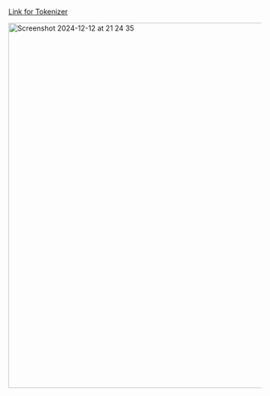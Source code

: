 
[Link for Tokenizer](https://huggingface.co/jamshidahmadov/uz_tokenizer)


<img width="726" alt="Screenshot 2024-12-12 at 21 24 35" src="https://github.com/user-attachments/assets/e2eeb193-2f3e-48b1-b1a6-f5bbc81be0a6" />
